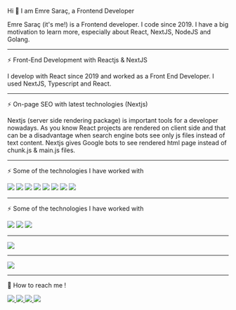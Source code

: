 <!-- Hi there 👋 -->

<!--
**Emmre/Emmre** is a ✨ _special_ ✨ repository because its `README.md` (this file) appears on your GitHub profile.-->

Hi 👋 I am Emre Saraç, a Frontend Developer
<p>Emre Saraç (it's me!) is a Frontend developer. I code since 2019. I have a big motivation to learn more, especially about React, NextJS, NodeJS and Golang.</p>

<hr />
<p>⚡ Front-End Development with Reactjs & NextJS</p>

<p>I develop with React since 2019 and worked as a Front End Developer. I used NextJS, Typescript and React.</p>

<hr />
<p>⚡ On-page SEO with latest technologies (Nextjs)</p>
<p>Nextjs (server side rendering package) is important tools for a developer nowadays. As you know React projects are rendered on client side and that can be a disadvantage when search engine bots see only js files instead of text content. Nextjs gives Google bots to see rendered html page instead of chunk.js & main.js files.</p>

<hr />
<p>⚡ Some of the technologies I have worked with</p>
<p>
<img src="https://camo.githubusercontent.com/035f44d943981d06cee1bee1b0cc45c29861ff3e154698bd887029d5aeaae142/68747470733a2f2f696d672e736869656c64732e696f2f62616467652f2d52656163742d3333333333333f7374796c653d666c6174266c6f676f3d5265616374266c6f676f436f6c6f723d363144414642" />
<img src="https://camo.githubusercontent.com/848defb760c0adff4362c04283f254f633ea8eff177c1640b209429d0e3d7627/68747470733a2f2f696d672e736869656c64732e696f2f62616467652f2d4a6176615363726970742d3333333333333f7374796c653d666c6174266c6f676f3d6a617661736372697074" />
<img src="https://camo.githubusercontent.com/f6f083ae13da79198eb507cec156afc37b673c3127d809c4c62634d0b9654bf8/687474703a2f2f696d672e736869656c64732e696f2f62616467652f2d52656163742532304e61746976652d3333333333333f7374796c653d666c6174266c6f676f3d7265616374" />
<img src="https://camo.githubusercontent.com/92685c7e4a6bfe52e72182572eb196ea7b44a5ec8e50f1aa14f343f08316df55/68747470733a2f2f696d672e736869656c64732e696f2f62616467652f2d4769742d3333333333333f7374796c653d666c6174266c6f676f3d676974266c6f676f436f6c6f723d463035303332" />
<img src="https://camo.githubusercontent.com/8fd25f1f1ec08b7cdab93cbe4c7a1fb842e49ea5bc4bf748555116c6972ba275/68747470733a2f2f696d672e736869656c64732e696f2f62616467652f2d4769744875622d3333333333333f7374796c653d666c6174266c6f676f3d676974687562266c6f676f436f6c6f723d464646464646" />
<img src="https://camo.githubusercontent.com/a68b8a243f31280de2915e9dd9e30285f89460bedd725855b3ef4aaee7d0a492/68747470733a2f2f696d672e736869656c64732e696f2f62616467652f2d4769744c61622d3333333333333f7374796c653d666c6174266c6f676f3d6769746c6162266c6f676f436f6c6f723d464646464646" />
<img src="https://camo.githubusercontent.com/893145cea6693a066b883d1e5e8b29dbe03334b1bb44330c70c4a6c2922856d0/68747470733a2f2f696d672e736869656c64732e696f2f62616467652f2d4a6972612d3333333333333f7374796c653d666c6174266c6f676f3d6a6972612d736f667477617265266c6f676f436f6c6f723d7768697465266c6f676f436f6c6f723d303035324343" />
<img src="https://camo.githubusercontent.com/349959f05ce13d4026ddff58f8c9732ce0d85a2c9cb04d9b3205d4d9470d41b2/687474703a2f2f696d672e736869656c64732e696f2f62616467652f2d4d61632532304f532d3333333333333f7374796c653d666c6174266c6f676f3d6170706c65" />
</p>
<hr />
<p>⚡ Some of the technologies I have worked with</p>
<p>
<img src="https://camo.githubusercontent.com/23987e6ee37fd7a46e1cbb6d44e1f57a9fbbea91c396c6be6f2157b8b6fea3b2/68747470733a2f2f696d672e736869656c64732e696f2f62616467652f6e6578746a732d2532333030373166332e7376673f267374796c653d666f722d7468652d6261646765266c6f676f3d6e6578742e6a73266c6f676f436f6c6f723d7768697465" />
<img src="https://camo.githubusercontent.com/035f44d943981d06cee1bee1b0cc45c29861ff3e154698bd887029d5aeaae142/68747470733a2f2f696d672e736869656c64732e696f2f62616467652f2d52656163742d3333333333333f7374796c653d666c6174266c6f676f3d5265616374266c6f676f436f6c6f723d363144414642" />
<img src="https://camo.githubusercontent.com/848defb760c0adff4362c04283f254f633ea8eff177c1640b209429d0e3d7627/68747470733a2f2f696d672e736869656c64732e696f2f62616467652f2d4a6176615363726970742d3333333333333f7374796c653d666c6174266c6f676f3d6a617661736372697074" />
</p>
<hr />
<img src="https://github-readme-stats.vercel.app/api?username=Emmre&hide=contribs,prs&show_icons=true&theme=radical" />
<hr />
<img src="https://github-readme-stats.vercel.app/api/top-langs/?username=Emmre&hide=html&layout=compact&show_icons=true&theme=radical" />

<hr />
<p>💬 How to reach me !</p>

<a href="mailto:emreesrc@gmail.com">
<img src="https://camo.githubusercontent.com/3b74b70793c9a65297a911b4160bfc192f376bf63f54e4806422a25feccf825f/68747470733a2f2f696d672e736869656c64732e696f2f62616467652f676d61696c2d677261793f6c6f676f3d676d61696c267374796c653d666f722d7468652d6261646765" />
</a>
<a href="https://t.me/emreesrc">
<img src="https://camo.githubusercontent.com/5179ac67be41dcce7c22779321eddfad008d398750ed086d490da6ed744f066b/68747470733a2f2f696d672e736869656c64732e696f2f62616467652f74656c656772616d2d677261793f6c6f676f3d74656c656772616d267374796c653d666f722d7468652d6261646765" />
</a>
<a href="https://medium.com/@emreesrc">
<img src="https://camo.githubusercontent.com/0033eb0d0cedb02d2c69d8dca8f4da1f071f993e25658362f95cb4b714b23670/68747470733a2f2f696d672e736869656c64732e696f2f62616467652f6d656469756d2d677261793f6c6f676f3d6d656469756d267374796c653d666f722d7468652d6261646765" />
</a>
<a href="https://www.linkedin.com/in/emreesrc/">
<img src="https://camo.githubusercontent.com/335c1636a1c41458321ef0a307a3d202fc613b29b4df358449b2be04ec51eeb7/68747470733a2f2f696d672e736869656c64732e696f2f62616467652f6c696e6b6564696e2d677261793f6c6f676f3d6c696e6b6564696e267374796c653d666f722d7468652d6261646765" />
</a>


